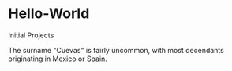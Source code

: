 # Hello-World
Initial Projects

The surname "Cuevas" is fairly uncommon, with most decendants originating in Mexico or Spain.
